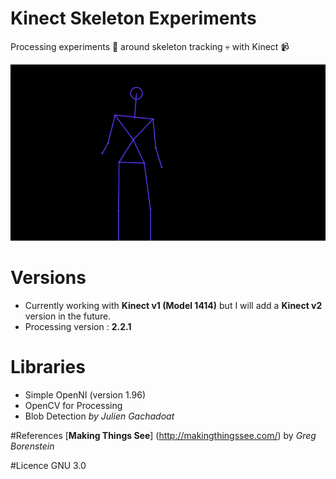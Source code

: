 # Kinect Skeleton Experiments
Processing experiments 💭 around skeleton tracking 💀 with Kinect 📹

![Dancing Skeleton](/data/skeleton_v1.gif)


# Versions
- Currently working with **Kinect v1 (Model 1414)** but I will add a **Kinect v2** version in the future.
- Processing version : **2.2.1**

# Libraries
- Simple OpenNI (version 1.96)
- OpenCV for Processing
- Blob Detection *by Julien Gachadoat*

#References
[**Making Things See**] (http://makingthingssee.com/) by *Greg Borenstein* 

#Licence
GNU 3.0
